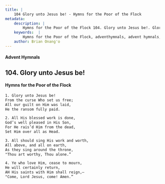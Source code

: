 ```yaml
---
title: |
    104 Glory unto Jesus be! - Hymns for the Poor of the Flock
metadata:
    description: |
        Hymns for the Poor of the Flock 104. Glory unto Jesus be!. Glory unto Jesus be! From the curse Who set us free; All our guilt on Him was laid, He the ransom fully paid. 
    keywords:  |
        Hymns for the Poor of the Flock, adventhymnals, advent hymnals, Glory unto Jesus be!, Glory unto Jesus be!, 
    author: Brian Onang'o
---
```


#### Advent Hymnals
## 104. Glory unto Jesus be!
####  Hymns for the Poor of the Flock

```txt
1. Glory unto Jesus be!
From the curse Who set us free;
All our guilt on Him was laid,
He the ransom fully paid.

2. All His blessed work is done,
God’s well pleased in His Son,
For He rais’d Him from the dead,
Set Him over all as Head.

3. All should sing His work and worth,
All above, and all on earth,
As they sing around the throne,
"Thou art worthy, Thou alone.”

4. Ye who love Him, cease to mourn,
He will certainly return,
AH His saints with Him shall reign,— 
"Come, Lord Jesus, come! Amen.”
```
